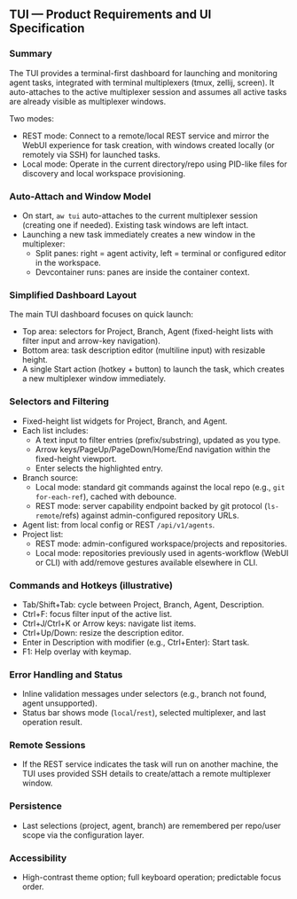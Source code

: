 ## TUI — Product Requirements and UI Specification

### Summary

The TUI provides a terminal-first dashboard for launching and monitoring agent tasks, integrated with terminal multiplexers (tmux, zellij, screen). It auto-attaches to the active multiplexer session and assumes all active tasks are already visible as multiplexer windows.

Two modes:

- REST mode: Connect to a remote/local REST service and mirror the WebUI experience for task creation, with windows created locally (or remotely via SSH) for launched tasks.
- Local mode: Operate in the current directory/repo using PID-like files for discovery and local workspace provisioning.

### Auto-Attach and Window Model

- On start, `aw tui` auto-attaches to the current multiplexer session (creating one if needed). Existing task windows are left intact.
- Launching a new task immediately creates a new window in the multiplexer:
  - Split panes: right = agent activity, left = terminal or configured editor in the workspace.
  - Devcontainer runs: panes are inside the container context.

### Simplified Dashboard Layout

The main TUI dashboard focuses on quick launch:

- Top area: selectors for Project, Branch, Agent (fixed-height lists with filter input and arrow-key navigation).
- Bottom area: task description editor (multiline input) with resizable height.
- A single Start action (hotkey + button) to launch the task, which creates a new multiplexer window immediately.

### Selectors and Filtering

- Fixed-height list widgets for Project, Branch, and Agent.
- Each list includes:
  - A text input to filter entries (prefix/substring), updated as you type.
  - Arrow keys/PageUp/PageDown/Home/End navigation within the fixed-height viewport.
  - Enter selects the highlighted entry.
- Branch source:
  - Local mode: standard git commands against the local repo (e.g., `git for-each-ref`), cached with debounce.
  - REST mode: server capability endpoint backed by git protocol (`ls-remote`/refs) against admin-configured repository URLs.
- Agent list: from local config or REST `/api/v1/agents`.
- Project list:
  - REST mode: admin-configured workspace/projects and repositories.
  - Local mode: repositories previously used in agents-workflow (WebUI or CLI) with add/remove gestures available elsewhere in CLI.

### Commands and Hotkeys (illustrative)

- Tab/Shift+Tab: cycle between Project, Branch, Agent, Description.
- Ctrl+F: focus filter input of the active list.
- Ctrl+J/Ctrl+K or Arrow keys: navigate list items.
- Ctrl+Up/Down: resize the description editor.
- Enter in Description with modifier (e.g., Ctrl+Enter): Start task.
- F1: Help overlay with keymap.

### Error Handling and Status

- Inline validation messages under selectors (e.g., branch not found, agent unsupported).
- Status bar shows mode (`local`/`rest`), selected multiplexer, and last operation result.

### Remote Sessions

- If the REST service indicates the task will run on another machine, the TUI uses provided SSH details to create/attach a remote multiplexer window.

### Persistence

- Last selections (project, agent, branch) are remembered per repo/user scope via the configuration layer.

### Accessibility

- High-contrast theme option; full keyboard operation; predictable focus order.


